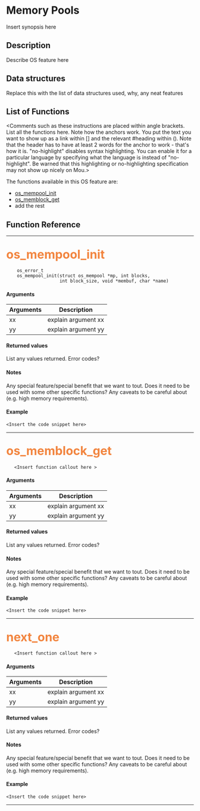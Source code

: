 # Memory Pools


Insert synopsis here


## Description

Describe OS feature here 

## Data structures

Replace this with the list of data structures used, why, any neat features

## List of Functions

<Comments such as these instructions are placed within angle brackets. List all the functions here. Note how the anchors work. You put the text you want to show up as a link within [] and the relevant #heading within (). Note that the header has to have at least 2 words for the anchor to work - that's how it is. "no-highlight" disables syntax highlighting. You can enable it for a particular language by specifying what the language is instead of "no-highlight". Be warned that this highlighting or no-highlighting specification may not show up nicely on Mou.>

The functions available in this OS feature are:

* [os_mempool_init](#os_mempool_init)
* [os_memblock_get](#os_memblock_get)
* add the rest


## Function Reference

------------------

## <font color="F2853F" style="font-size:24pt"> os_mempool_init</font>

```no-highlight
    os_error_t
    os_mempool_init(struct os_mempool *mp, int blocks, 
                    int block_size, void *membuf, char *name)
```

<Insert short description>


#### Arguments

| Arguments | Description |
|-----------|-------------|
| xx |  explain argument xx  |
| yy |  explain argument yy  |

#### Returned values

List any values returned.
Error codes?

#### Notes 

Any special feature/special benefit that we want to tout. 
Does it need to be used with some other specific functions?
Any caveats to be careful about (e.g. high memory requirements).

#### Example

<Add text to set up the context for the example here>

```no-highlight
<Insert the code snippet here>
```

---------------------
   
## <font color="#F2853F" style="font-size:24pt"> os_memblock_get</font>

```no-highlight
   <Insert function callout here >
```

<Insert short description>


#### Arguments

| Arguments | Description |
|-----------|-------------|
| xx |  explain argument xx  |
| yy |  explain argument yy  |

#### Returned values

List any values returned.
Error codes?

#### Notes 

Any special feature/special benefit that we want to tout. 
Does it need to be used with some other specific functions?
Any caveats to be careful about (e.g. high memory requirements).

#### Example

<Add text to set up the context for the example here>

```no-highlight
<Insert the code snippet here>
```

---------------------
   
## <font color="#F2853F" style="font-size:24pt"> next_one </font>

```no-highlight
   <Insert function callout here >
```

<Insert short description>


#### Arguments

| Arguments | Description |
|-----------|-------------|
| xx |  explain argument xx  |
| yy |  explain argument yy  |

#### Returned values

List any values returned.
Error codes?

#### Notes 

Any special feature/special benefit that we want to tout. 
Does it need to be used with some other specific functions?
Any caveats to be careful about (e.g. high memory requirements).

#### Example

<Add text to set up the context for the example here>

```no-highlight
<Insert the code snippet here>
```

---------------------

